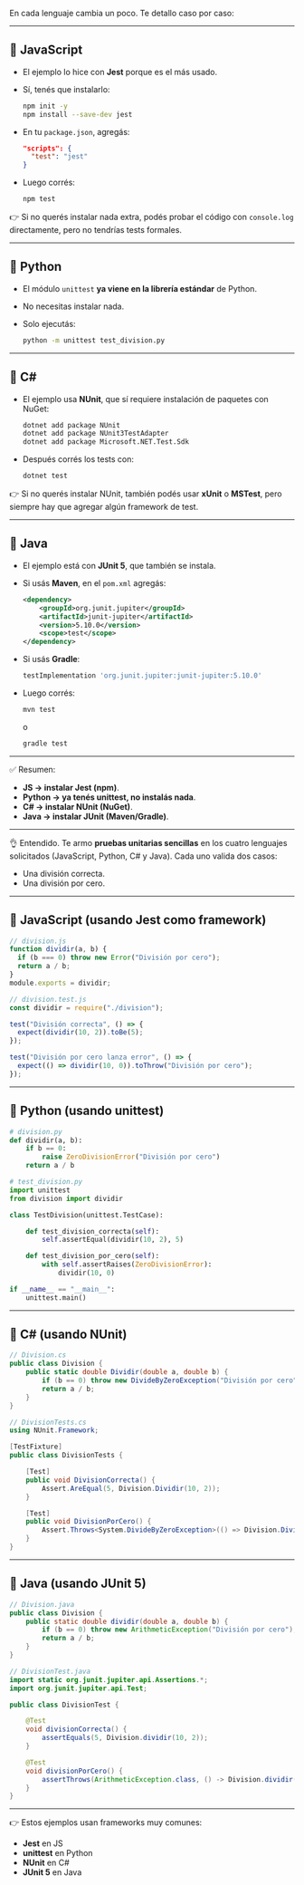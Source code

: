 En cada lenguaje cambia un poco. Te detallo caso por caso:

---

## 🔹 **JavaScript**

* El ejemplo lo hice con **Jest** porque es el más usado.
* Sí, tenés que instalarlo:

  ```bash
  npm init -y
  npm install --save-dev jest
  ```
* En tu `package.json`, agregás:

  ```json
  "scripts": {
    "test": "jest"
  }
  ```
* Luego corrés:

  ```bash
  npm test
  ```

👉 Si no querés instalar nada extra, podés probar el código con `console.log` directamente, pero no tendrías tests formales.

---

## 🔹 **Python**

* El módulo `unittest` **ya viene en la librería estándar** de Python.
* No necesitas instalar nada.
* Solo ejecutás:

  ```bash
  python -m unittest test_division.py
  ```

---

## 🔹 **C#**

* El ejemplo usa **NUnit**, que sí requiere instalación de paquetes con NuGet:

  ```bash
  dotnet add package NUnit
  dotnet add package NUnit3TestAdapter
  dotnet add package Microsoft.NET.Test.Sdk
  ```
* Después corrés los tests con:

  ```bash
  dotnet test
  ```

👉 Si no querés instalar NUnit, también podés usar **xUnit** o **MSTest**, pero siempre hay que agregar algún framework de test.

---

## 🔹 **Java**

* El ejemplo está con **JUnit 5**, que también se instala.
* Si usás **Maven**, en el `pom.xml` agregás:

  ```xml
  <dependency>
      <groupId>org.junit.jupiter</groupId>
      <artifactId>junit-jupiter</artifactId>
      <version>5.10.0</version>
      <scope>test</scope>
  </dependency>
  ```
* Si usás **Gradle**:

  ```gradle
  testImplementation 'org.junit.jupiter:junit-jupiter:5.10.0'
  ```
* Luego corrés:

  ```bash
  mvn test
  ```

  o

  ```bash
  gradle test
  ```

---

✅ Resumen:

* **JS → instalar Jest (npm)**.
* **Python → ya tenés unittest, no instalás nada**.
* **C# → instalar NUnit (NuGet)**.
* **Java → instalar JUnit (Maven/Gradle)**.


---

👌 Entendido. Te armo **pruebas unitarias sencillas** en los cuatro lenguajes solicitados (JavaScript, Python, C# y Java).
Cada uno valida dos casos:

* Una división correcta.
* Una división por cero.

---

## 🔹 JavaScript (usando **Jest** como framework)

```javascript
// division.js
function dividir(a, b) {
  if (b === 0) throw new Error("División por cero");
  return a / b;
}
module.exports = dividir;
```

```javascript
// division.test.js
const dividir = require("./division");

test("División correcta", () => {
  expect(dividir(10, 2)).toBe(5);
});

test("División por cero lanza error", () => {
  expect(() => dividir(10, 0)).toThrow("División por cero");
});
```

---

## 🔹 Python (usando **unittest**)

```python
# division.py
def dividir(a, b):
    if b == 0:
        raise ZeroDivisionError("División por cero")
    return a / b
```

```python
# test_division.py
import unittest
from division import dividir

class TestDivision(unittest.TestCase):

    def test_division_correcta(self):
        self.assertEqual(dividir(10, 2), 5)

    def test_division_por_cero(self):
        with self.assertRaises(ZeroDivisionError):
            dividir(10, 0)

if __name__ == "__main__":
    unittest.main()
```

---

## 🔹 C# (usando **NUnit**)

```csharp
// Division.cs
public class Division {
    public static double Dividir(double a, double b) {
        if (b == 0) throw new DivideByZeroException("División por cero");
        return a / b;
    }
}
```

```csharp
// DivisionTests.cs
using NUnit.Framework;

[TestFixture]
public class DivisionTests {

    [Test]
    public void DivisionCorrecta() {
        Assert.AreEqual(5, Division.Dividir(10, 2));
    }

    [Test]
    public void DivisionPorCero() {
        Assert.Throws<System.DivideByZeroException>(() => Division.Dividir(10, 0));
    }
}
```

---

## 🔹 Java (usando **JUnit 5**)

```java
// Division.java
public class Division {
    public static double dividir(double a, double b) {
        if (b == 0) throw new ArithmeticException("División por cero");
        return a / b;
    }
}
```

```java
// DivisionTest.java
import static org.junit.jupiter.api.Assertions.*;
import org.junit.jupiter.api.Test;

public class DivisionTest {

    @Test
    void divisionCorrecta() {
        assertEquals(5, Division.dividir(10, 2));
    }

    @Test
    void divisionPorCero() {
        assertThrows(ArithmeticException.class, () -> Division.dividir(10, 0));
    }
}
```

---

👉 Estos ejemplos usan frameworks muy comunes:

* **Jest** en JS
* **unittest** en Python
* **NUnit** en C#
* **JUnit 5** en Java
